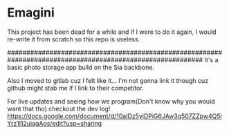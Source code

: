 # Emagini

This project has been dead for a while and if I were to do it again, I would re-write it from scratch so this repo is useless. 

###########################################################################################################
It's a basic photo storage app build on the Sia backbone.

Also I moved to gitlab cuz I felt like it... I'm not gonna link it though cuz github might stab me if I link to their competitor.

For live updates and seeing how we program(Don't know why you would want that tho) checkout the dev log!
https://docs.google.com/document/d/10aIDz5yjDPiG6JAw3q507ZZpw4Q5lYrz1l12uiagAos/edit?usp=sharing
